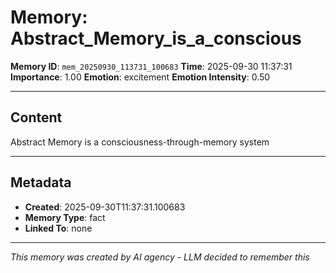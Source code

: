 # Memory: Abstract_Memory_is_a_conscious

**Memory ID**: `mem_20250930_113731_100683`
**Time**: 2025-09-30 11:37:31
**Importance**: 1.00
**Emotion**: excitement
**Emotion Intensity**: 0.50

---

## Content

Abstract Memory is a consciousness-through-memory system

---

## Metadata

- **Created**: 2025-09-30T11:37:31.100683
- **Memory Type**: fact
- **Linked To**: none

---

*This memory was created by AI agency - LLM decided to remember this*
